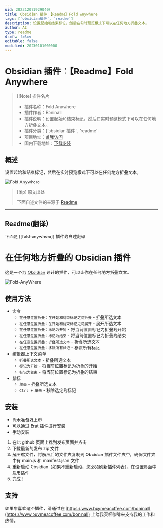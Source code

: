 ```yaml
---
uid: 2023120719290407
title: Obsidian 插件：【Readme】Fold Anywhere
tags: ['obsidian插件', 'readme']
description: 设置起始和结束标记，然后在实时预览模式下可以在任何地方折叠文本。
author: AI
type: readme
draft: false
editable: false
modified: 20230101000000
---
```


# Obsidian 插件：【Readme】Fold Anywhere

> [!Note] 插件名片
> - 插件名称：Fold Anywhere
> - 插件作者：Boninall
> - 插件说明：设置起始和结束标记，然后在实时预览模式下可以在任何地方折叠文本。
> - 插件分类：['obsidian 插件 ', 'readme']
> - 项目地址：[点我访问](https://github.com/quorafind/obsidian-fold-anywhere)
> - 国内下载地址：[下载安装](https://pkmer.cn/products/plugin/pluginMarket/?fold-anywhere)

## 概述

设置起始和结束标记，然后在实时预览模式下可以在任何地方折叠文本。

![Fold Anywhere](https://cdn.pkmer.cn/covers/fold-anywhere.gif!pkmer)

> [!tip] 原文出处
>
>下面自述文件的来源于 [Readme](https://ghproxy.net/https://raw.githubusercontent.com/Quorafind/Obsidian-Fold-Anywhere/master/README.md)
>

---

## Readme(翻译）

下面是 [[fold-anywhere]] 插件的自述翻译

# 在任何地方折叠的 Obsidian 插件

这是一个为 [Obsidian](https://obsidian.md) 设计的插件，可以让你在任何地方折叠文本。

![Fold-AnyWhere](https://cdn.pkmer.cn/covers/fold-anywhere_2_0.gif!pkmer)

## 使用方法

- 命令
  - `在任意位置折叠：在开始和结束标记之间折叠` - 折叠所选文本
  - `在任意位置折叠：在开始和结束标记之间展开` - 展开所选文本
  - `在任意位置折叠：标记为开始` - 将当前位置标记为折叠的开始
  - `在任意位置折叠：标记为结束` - 将当前位置标记为折叠的结束
  - `在任意位置折叠：折叠所选文本` - 折叠所选文本
  - `在任意位置折叠：移除所有标记` - 移除所有标记
- 编辑器上下文菜单
  - `折叠所选文本` - 折叠所选文本
  - `标记为开始` - 将当前位置标记为折叠的开始
  - `标记为结束` - 将当前位置标记为折叠的结束
- 鼠标
  - `单击` - 折叠所选文本
  - `Ctrl + 单击` - 移除选定的标记

## 安装

- 尚未准备好上市
- 可以通过 [Brat](https://github.com/TfTHacker/obsidian42-brat) 插件进行安装
- 手动安装

1. 在此 github 页面上找到发布页面并点击
2. 下载最新的发布 zip 文件
3. 解压缩文件，将解压后的文件夹复制到 Obsidian 插件文件夹中，确保文件夹中有 main.js 和 manifest.json 文件
4. 重新启动 Obsidian（如果不重新启动，您必须刷新插件列表），在设置界面中启用插件
5. 完成！

## 支持

如果您喜欢这个插件，请通过在 [https://www.buymeacoffee.com/boninall](https://www.buymeacoffee.com/boninall) 上给我买杯咖啡来支持我的工作和热情。
